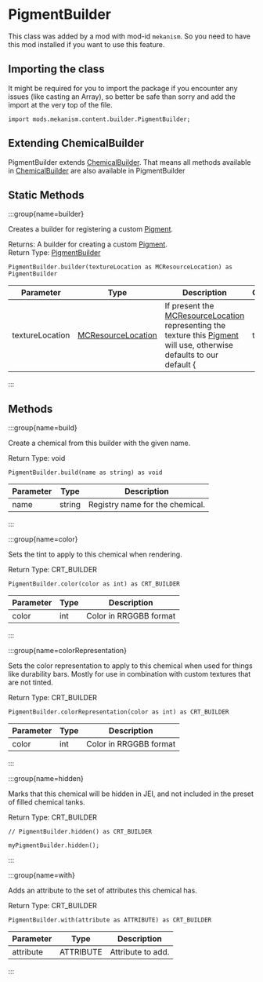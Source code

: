 # PigmentBuilder

This class was added by a mod with mod-id `mekanism`. So you need to have this mod installed if you
want to use this feature.

## Importing the class

It might be required for you to import the package if you encounter any issues (like casting an
Array), so better be safe than sorry and add the import at the very top of the file.

```zenscript
import mods.mekanism.content.builder.PigmentBuilder;
```

## Extending ChemicalBuilder

PigmentBuilder extends [ChemicalBuilder](/mods/Mekanism/content/builder/ChemicalBuilder). That means
all methods available in [ChemicalBuilder](/mods/Mekanism/content/builder/ChemicalBuilder) are also
available in PigmentBuilder

## Static Methods

:::group{name=builder}

Creates a builder for registering a custom [Pigment](/mods/Mekanism/api/chemical/Pigment).

Returns: A builder for creating a custom [Pigment](/mods/Mekanism/api/chemical/Pigment).  
Return Type: [PigmentBuilder](/mods/Mekanism/content/builder/PigmentBuilder)

```zenscript
PigmentBuilder.builder(textureLocation as MCResourceLocation) as PigmentBuilder
```

| Parameter | Type | Description | Optional | DefaultValue |
|-----------|------|-------------|----------|--------------|
| textureLocation | [MCResourceLocation](/vanilla/api/util/MCResourceLocation) | If present the [MCResourceLocation](/vanilla/api/util/MCResourceLocation) representing the texture this [Pigment](/mods/Mekanism/api/chemical/Pigment) will use, otherwise defaults to our default { | true |  |

:::

## Methods

:::group{name=build}

Create a chemical from this builder with the given name.

Return Type: void

```zenscript
PigmentBuilder.build(name as string) as void
```

| Parameter | Type | Description |
|-----------|------|-------------|
| name | string | Registry name for the chemical. |

:::

:::group{name=color}

Sets the tint to apply to this chemical when rendering.

Return Type: CRT_BUILDER

```zenscript
PigmentBuilder.color(color as int) as CRT_BUILDER
```

| Parameter | Type | Description |
|-----------|------|-------------|
| color | int | Color in RRGGBB format |

:::

:::group{name=colorRepresentation}

Sets the color representation to apply to this chemical when used for things like durability bars.
Mostly for use in combination with custom textures that are not tinted.

Return Type: CRT_BUILDER

```zenscript
PigmentBuilder.colorRepresentation(color as int) as CRT_BUILDER
```

| Parameter | Type | Description |
|-----------|------|-------------|
| color | int | Color in RRGGBB format |

:::

:::group{name=hidden}

Marks that this chemical will be hidden in JEI, and not included in the preset of filled chemical
tanks.

Return Type: CRT_BUILDER

```zenscript
// PigmentBuilder.hidden() as CRT_BUILDER

myPigmentBuilder.hidden();
```

:::

:::group{name=with}

Adds an attribute to the set of attributes this chemical has.

Return Type: CRT_BUILDER

```zenscript
PigmentBuilder.with(attribute as ATTRIBUTE) as CRT_BUILDER
```

| Parameter | Type | Description |
|-----------|------|-------------|
| attribute | ATTRIBUTE | Attribute to add. |

:::


